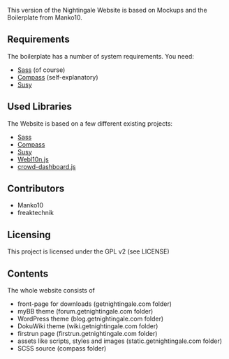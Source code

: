 This version of the Nightingale Website is based on Mockups and the Boilerplate from Manko10.

## Requirements

The boilerplate has a number of system requirements. You need:

* [Sass](http://sass-lang.com/) (of course)
* [Compass](http://compass-style.org/) (self-explanatory)
* [Susy](http://susy.oddbird.net/)

## Used Libraries

The Website is based on a few different existing projects:

 * [Sass](http://sass-alng.com/)
 * [Compass](http://comapss-style.org/)
 * [Susy](http://susy.oddbird.net/)
 * [Webl10n.js](https://github.com/freaktechnik/webL10n)
 * [crowd-dashboard.js](https://github.com/freaktechnik/Crowd-Dashboard)

## Contributors

 * Manko10
 * freaktechnik

## Licensing
This project is licensed under the GPL v2 (see LICENSE)

## Contents

The whole website consists of
 * front-page for downloads (getnightingale.com folder)
 * myBB theme (forum.getnightingale.com folder)
 * WordPress theme (blog.getnightingale.com folder)
 * DokuWiki theme (wiki.getnightingale.com folder)
 * firstrun page (firstrun.getnightingale.com folder)
 * assets like scripts, styles and images (static.getnightingale.com folder)
 * SCSS source (compass folder)
